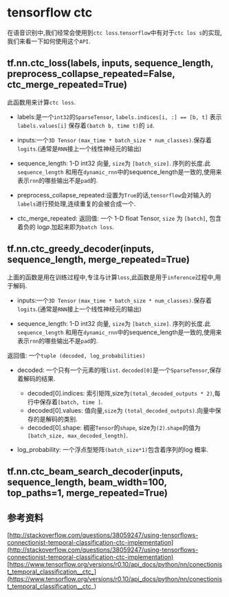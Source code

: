 # tensorflow ctc
在语音识别中,我们经常会使用到`ctc loss`.`tensorflow`中有对于`ctc los
s`的实现,我们来看一下如何使用这个`API`.

## tf.nn.ctc_loss(labels, inputs, sequence_length, preprocess_collapse_repeated=False, ctc_merge_repeated=True)
此函数用来计算`ctc loss`.
- labels:是一个`int32`的`SparseTensor`, `labels.indices[i, :] == [b, t]` 表示 `labels.values[i]` 保存着`(batch b, time t)`的 `id`.

- inputs:一个`3D Tensor` `(max_time * batch_size * num_classes)`.保存着 `logits`.(通常是`RNN`接上一个线性神经元的输出)

- sequence_length: 1-D int32 向量, `size`为 `[batch_size]`. 序列的长度.此 `sequence_length` 和用在`dynamic_rnn`中的sequence_length是一致的,使用来表示`rnn`的哪些输出不是`pad`的.

- preprocess_collapse_repeated:设置为`True`的话,`tensorflow`会对输入的`labels`进行预处理,连续重复的会被合成一个.

- ctc_merge_repeated:
返回值:
一个 1-D float Tensor, `size` 为 `[batch]`, 包含着负的 $\text{log}p$.加起来即为`batch loss`.

## tf.nn.ctc_greedy_decoder(inputs, sequence_length, merge_repeated=True)
上面的函数是用在训练过程中,专注与计算`loss`,此函数是用于`inference`过程中,用于解码.

- inputs:一个`3D Tensor` `(max_time * batch_size * num_classes)`.保存着 `logits`.(通常是`RNN`接上一个线性神经元的输出)

- sequence_length: 1-D int32 向量, `size`为 `[batch_size]`. 序列的长度.此 `sequence_length` 和用在`dynamic_rnn`中的sequence_length是一致的,使用来表示`rnn`的哪些输出不是`pad`的.

返回值:
一个`tuple (decoded, log_probabilities)`

- decoded: 一个只有一个元素的哦`list`. `decoded[0]`是一个`SparseTensor`,保存着解码的结果.
  -  decoded[0].indices: 索引矩阵,size为`(total_decoded_outputs * 2)`,每行中保存着`[batch, time ]`.
  -  decoded[0].values: 值向量,`size`为 `(total_decoded_outputs)`.向量中保存的是解码的类别.
  -  decoded[0].shape: 稠密`Tensor`的`shape`, size为`(2)`.`shape`的值为`[batch_size, max_decoded_length]`.

- log_probability: 一个浮点型矩阵`(batch_size*1)`包含着序列的log 概率.

## tf.nn.ctc_beam_search_decoder(inputs, sequence_length, beam_width=100, top_paths=1, merge_repeated=True)


## 参考资料
[http://stackoverflow.com/questions/38059247/using-tensorflows-connectionist-temporal-classification-ctc-implementation](http://stackoverflow.com/questions/38059247/using-tensorflows-connectionist-temporal-classification-ctc-implementation)
[https://www.tensorflow.org/versions/r0.10/api_docs/python/nn/conectionist_temporal_classification__ctc_](https://www.tensorflow.org/versions/r0.10/api_docs/python/nn/conectionist_temporal_classification__ctc_)
